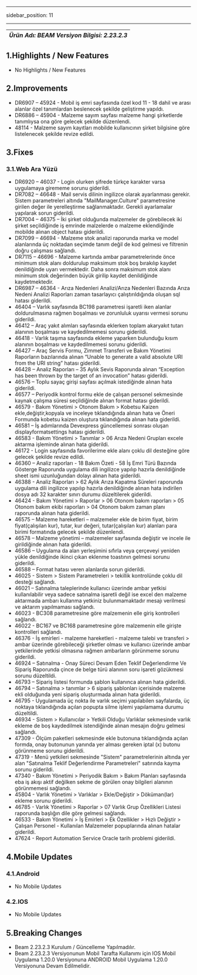 ﻿---

sidebar_position: 11

---
| ***Ürün Adı: BEAM   Versiyon Bilgisi: 2.23.2.3*** |
|-----------------------------------------------| 


## **1.Highlights / New Features**

-	No Highlights / New Features


## 2.Improvements

-	DR6907 – 45924 - Mobil iş emri sayfasında özel kod 11 - 18 dahil ve arası alanlar özel tanımlardan beslenecek şekilde geliştirme yapıldı.
-	DR6886 – 45904 - Malzeme sayım sayfası malzeme hangi şirketlerde tanımlıysa ona göre gelecek şekilde düzenlendi.
-	48114 - Malzeme sayım kayıtları mobilde kullanıcının şirket bilgisine göre listelenecek şekilde revize edildi.


## **3.Fixes**

### 3.1.Web Ara Yüzü

-	DR6920 – 46037 - Login olurken şifrede türkçe karakter varsa uygulamaya girememe sorunu giderildi.
-	DR7082 – 46648 - Mail servis dilinin ingilizce olarak ayarlanması gerekir. Sistem parametreleri altında "MailManager.Culture" parametresine girilen değer ile yerelleştirme sağlanmaktadır. Gerekli ayarlamalar yapılarak sorun giderildi.
-	DR7004 – 46375 – İki şirket olduğunda malzemeler de görebilecek iki şirket seçildiğinde iş emrinde malzelerde o malzeme eklendiğinde mobilde alınan object hatası giderildi.
-	DR7099 – 46694 - Malzeme stok analizi raporunda marka ve model alanlarında üç noktadan seçimde tanım değil de kod gelmesi ve filtrenin doğru çalışması sağlandı.
-	DR7115 – 46696 - Malzeme kartında ambar parametrelerinde önce minimum stok alanı doldurulup maksimum stok boş bırakılıp kaydet denildiğinde uyarı vermektedir. Daha sonra maksimum stok alanı minimum stok değerinden büyük girilip kaydet denildiğinde kaydetmektedir.
-	DR6987 – 46364 - Arıza Nedenleri Analizi/Arıza Nedenleri Bazında Arıza Nedeni Analizi Raporları zaman tasarlayıcı çalıştırıldığında oluşan sql hatası giderildi.
-	46404  – Varlık sayfasında BC198 parametresi işaretli iken alanlar doldurulmasına rağmen boşalması ve zorunluluk uyarısı vermesi sorunu giderildi.
-	46412 – Araç yakıt alımları sayfasında eklerken toplam akaryakıt tutarı alanının boşalması ve kaydedilmemesi sorunu giderildi.
-	46418 - Varlık taşıma sayfasında ekleme yaparken bulunduğu kısım alanının boşalması ve kaydedilmemesi sorunu giderildi.
-	46427 – Araç Servis Formu, Zimmet Transferi ve Bakım Yönetimi Raporların bazılarında alınan “Unable to generate a valid absolute URI from the URI string” hatası giderildi.
-	46428 – Analiz Raporları – 35 Aylık Sevis Raporunda alınan “Exception has been thrown by the target of an invocation” hatası giderildi.
-	46576 – Toplu sayaç girişi sayfası açılmak istediğinde alınan hata giderildi.
-	46577 – Periyodik kontrol formu ekle de çalışan personel sekmesinde kaynak çalışma süresi seçildiğinde alınan format hatası giderildi.
-	46579 - Bakım Yönetimi > Otonom Bakım > Kobetsu Kaizen ekle,değiştir,kopyala ve inceleye tıklandığında alınan hata ve Öneri Formunda kobetsu kaizen oluştura tıklandığında alınan hata giderildi.
-	46581 – İş adımlarında Devexpress güncellemesi sonrası oluşan displayformatsettings hatası giderildi.
-	46583 - Bakım Yönetimi > Tanımlar > 06 Arıza Nedeni Grupları excele aktarma işleminde alınan hata giderildi.
-	46172 - Login sayfasında favorilerime ekle alanı çoklu dil desteğine göre gelecek şekilde revize edildi.
-	46360 – Analiz raporları - 18 Bakım Özeti - 58 İş Emri Türü Bazında Gösterge Raporunda uygulama dili ingilizce yapılıp hazırla denildiğinde sheet ismi uzunluğundan dolayı alınan hata giderildi.
-	46388 - Analiz Raporları > 62 Aylık Arıza Kapatma Süreleri raporunda uygulama dili ingilizce yapılıp hazırla denildiğinde alınan hata indirilen dosya adı 32 karakter sınırı durumu düzeltilerek giderildi. 
-	46424 - Bakım Yönetimi > Raporlar > 06 Otonom bakım raporları > 05 Otonom bakım ekibi raporları > 04 Otonom bakım zaman planı raporunda alınan hata giderildi.
-	46575 – Malzeme hareketleri – malzemeler ekle de birim fiyat, birim fiyat(çalışılan kur), tutar, kur değeri, tutar(çalışılan kur) alanları para birimi formatında gelecek şekilde düzenlendi.
-	46578 – Malzeme yönetimi – malzemeler sayfasında değiştir ve incele ile girildiğinde alınan hata giderildi.
-	46586 – Uygulama da alan yerleşimini sıfırla veya çerçeveyi yeniden yükle denildiğinde ikinci çıkan eklenme toastının gelmesi sorunu giderildi.
-	46588 – Format hatası veren alanlarda sorun giderildi.
-	46025 - Sistem > Sistem Parametreleri > tekillik kontrolünde çoklu dil desteği sağlandı.
-	46021 – Satınalma taleplerinde kullanıcı üzerinde ambar yetkisi kullanılabilir veya sadece satınalma işaretli değil ise excel den malzeme aktarmada ambarı kullanma yetkiniz bulunmamaktadır mesajı verilmesi ve aktarım yapılmaması sağlandı.
-	46023 - BC308 parametresine göre malzemenin elle giriş kontrolleri sağlandı.
-	46022 - BC167 ve BC168 parametresine göre malzemenin elle girişte kontrolleri sağlandı.
-	46376 - İş emirleri - malzeme hareketleri - malzeme talebi ve transferi > ambar üzerinde görebileceği şirketler olması ve kullanıcı üzerinde ambar yetkilerinde yetkisi olmasına rağmen ambarların görünmeme sorunu giderildi.
-	46924 – Satınalma - Onay Süreci Devam Eden Teklif Değerlendirme Ve Sipariş Raporunda çince de belge türü alanının soru işareti gözükmesi sorunu düzeltildi.
-	46793 – Sipariş listesi formunda şablon kullanınca alınan hata giderildi.
-	46794 – Satınalma > tanımlar > 6 sipariş şablonları içerisinde malzeme ekli olduğunda yeni sipariş oluşturmada alınan hata giderildi.
-	46795 - Uygulamada üç nokta ile varlık seçimi yapılabilen sayfalarda, üç noktaya tıklandığında açılan popupta silme işlemi yapılamama durumu düzeltildi.
-	46934 - Sistem > Kullanıcılar > Yetkili Olduğu Varlıklar sekmesinde varlık ekleme de boş kaydedilmek istendiğinde alınan mesajın doğru gelmesi sağlandı.
-	47309 - Ölçüm paketleri sekmesinde ekle butonuna tıklandığında açılan formda, onay butonunun yanında yer alması gereken iptal (x) butonu görünmeme sorunu giderildi.
-	47319 - Menü yetkileri sekmesinde "Sistem" parametrelerinin altında yer alan "Satınalma Teklif Değerlendirme Parametreleri" satırında kayma sorunu giderildi.
-	47340 - Bakım Yönetimi > Periyodik Bakım > Bakım Planları sayfasında eba iş akışı aktif değilken sekme de görülen onay bilgileri alanının görünmemesi sağlandı.
-	45804 - Varlık Yönetimi > Varlıklar > Ekle/Değiştir > Döküman(lar) ekleme sorunu giderildi.
-	46785 - Varlık Yönetimi > Raporlar > 07 Varlık Grup Özellikleri Listesi raporunda başlığın dile göre gelmesi sağlandı.
-	46533 - Bakım Yönetimi > İş Emirleri > Ek Özellikler > Hızlı Değiştir > Çalışan Personel - Kullanılan Malzemeler popuplarında alınan hatalar giderildi.
-	47624 - Report Automation Service Oracle tarih problemi giderildi.


## **4.Mobile Updates**

### 4.1.Android

-	No Mobile Updates 


### 4.2.IOS

-	No Mobile Updates 


## **5.Breaking Changes**

-	Beam 2.23.2.3 Kurulum / Güncelleme Yapılmadılır.
-	Beam 2.23.2.3 Versiyonunun Mobil Tarafta Kullanımı için IOS Mobil Uygulama 1.20.0 Versiyonuna ANDROID Mobil Uygulama 1.20.0 Versiyonuna Devam Edilmelidir.